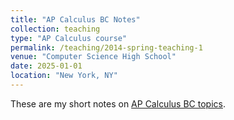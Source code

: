 ```yaml
---
title: "AP Calculus BC Notes"
collection: teaching
type: "AP Calculus course"
permalink: /teaching/2014-spring-teaching-1
venue: "Computer Science High School"
date: 2025-01-01
location: "New York, NY"
---
```


These are my short notes on [AP Calculus BC topics](https://github.com/harry-yangmath/AP_Calc_BC).

